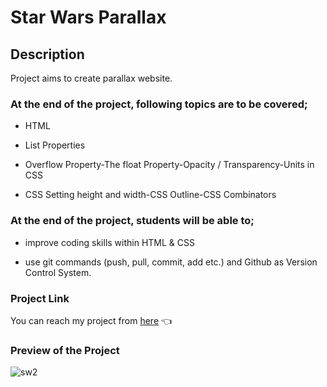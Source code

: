# Star Wars Parallax 

## Description
Project aims to create parallax website.

### At the end of the project, following topics are to be covered;

- HTML 

- List Properties

- Overflow Property-The float Property-Opacity / Transparency-Units in CSS

- CSS Setting height and width-CSS Outline-CSS Combinators


### At the end of the project, students will be able to;

- improve coding skills within HTML & CSS

- use git commands (push, pull, commit, add etc.) and Github as Version Control System.

### Project Link 
 You can reach my project from [here](https://esadakman.github.io/html-starwars-parallax/) 👈
 ### Preview of the Project
![sw2](https://user-images.githubusercontent.com/98649983/168483039-811c6273-f539-4877-9794-e8665f19cad3.gif)

